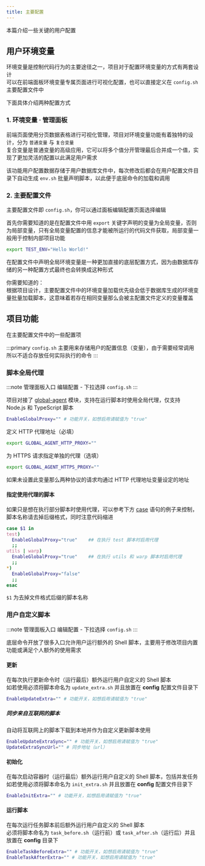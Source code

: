 ```yaml
---
title: 主要配置
---
```


本篇介绍一些关键的用户配置

## 用户环境变量

环境变量是控制代码行为的主要途径之一，项目对于配置环境变量的方式有两套设计  
可以在前端面板环境变量专属页面进行可视化配置，也可以直接定义在 `config.sh` 主要配置文件中

下面具体介绍两种配置方式

### 1. 环境变量 · 管理面板

前端页面使用分页数据表格进行可视化管理，项目对环境变量功能有着独特的设计，分为 `普通变量` 与 `复合变量`  
复合变量是普通变量的高级应用，它可以将多个值分开管理最后合并成一个值，实现了更加灵活的配置以此满足用户需求

该功能用户配置数据存储于用户数据库文件中，每次修改后都会在用户配置文件目录下自动生成 `env.sh` 批量声明脚本，以此便于底层命令的加载和调用

### 2. 主要配置文件

主要配置文件即 `config.sh`，你可以通过面板编辑配置页面选择编辑

首先你需要知道的是在配置文件中用 `export` 关键字声明的变量为全局变量，否则为局部变量，只有全局变量配置的信息才能被所运行的代码文件获取，局部变量一般用于控制内部项目功能

```bash title="示例"
export TEST_ENV="Hello World!"
```

在配置文件中声明全局环境变量是一种更加直接的底层配置方式，因为由数据库存储的另一种配置方式最终也会转换成这种形式

你需要知道的：  
根据项目设计，主要配置文件中的环境变量加载优先级会低于数据库生成的环境变量批量加载脚本，这意味着若存在相同变量那么会被主配置文件定义的变量覆盖

## 项目功能

在主要配置文件中的一些配置项

:::primary
  <code>config.sh</code> 主要用来存储用户的配置信息（变量），由于需要经常调用所以不适合存放任何实际执行的命令
:::

### 脚本全局代理

:::note 管理面板入口
编辑配置 - 下拉选择 `config.sh`
:::

项目对接了 [global-agent](https://github.com/gajus/global-agent) 模块，支持在运行脚本时使用全局代理，仅支持 Node.js 和 TypeScript 脚本

```bash
EnableGlobalProxy="" # 功能开关，如想启用请赋值为 "true"
```

定义 HTTP 代理地址（必填）

```bash
export GLOBAL_AGENT_HTTP_PROXY=""
```

为 HTTPS 请求指定单独的代理（选填）

```bash
export GLOBAL_AGENT_HTTPS_PROXY=""
```

如果未设置此变量那么两种协议的请求均通过 HTTP 代理地址变量设定的地址

#### 指定使用代理的脚本

如果只是想在执行部分脚本时使用代理，可以参考下方 [case](https://www.junmajinlong.com/shell/script_course/shell_flow_control) 语句的例子来控制，脚本名称请去掉后缀格式，同时注意代码缩进
```bash
case $1 in
test)
  EnableGlobalProxy="true"    ## 在执行 test 脚本时启用代理
  ;;
utils | warp)
  EnableGlobalProxy="true"    ## 在执行 utils 和 warp 脚本时启用代理
  ;;
*)
  EnableGlobalProxy="false"
  ;;
esac
```
`$1` 为去掉文件格式后缀的脚本名称

### 用户自定义脚本

:::note 管理面板入口
编辑配置 - 下拉选择 `config.sh`
:::

底层命令开放了很多入口允许用户运行额外的 Shell 脚本，主要用于修改项目内置功能或满足个人额外的使用需求

#### 更新

在每次执行更新命令时（运行最后）额外运行用户自定义的 Shell 脚本  
如若使用必须将脚本命名为 `update_extra.sh` 并且放置在 **config** 配置文件目录下

```bash
EnableUpdateExtra="" # 功能开关，如想启用请赋值为 "true"
```

##### 同步来自互联网的脚本

自动将互联网上的脚本下载到本地并作为自定义更新脚本使用

```bash
EnableUpdateExtraSync="" # 功能开关，如想启用请赋值为 "true"
UpdateExtraSyncUrl="" # 同步地址（url）
```

#### 初始化

在每次启动容器时（运行最后）额外运行用户自定义的 Shell 脚本，包括并发任务  
如若使用必须将脚本命名为 `init_extra.sh` 并且放置在 **config** 配置文件目录下

```bash
EnableInitExtra="" # 功能开关，如想启用请赋值为 "true"
```

#### 运行脚本

在每次运行任务脚本前后额外运行用户自定义的 Shell 脚本  
必须将脚本命名为 `task_before.sh`（运行前）或 `task_after.sh`（运行后）并且放置在 **config** 目录下

```bash
EnableTaskBeforeExtra="" # 功能开关，如想启用请赋值为 "true"
EnableTaskAfterExtra="" # 功能开关，如想启用请赋值为 "true"
```
